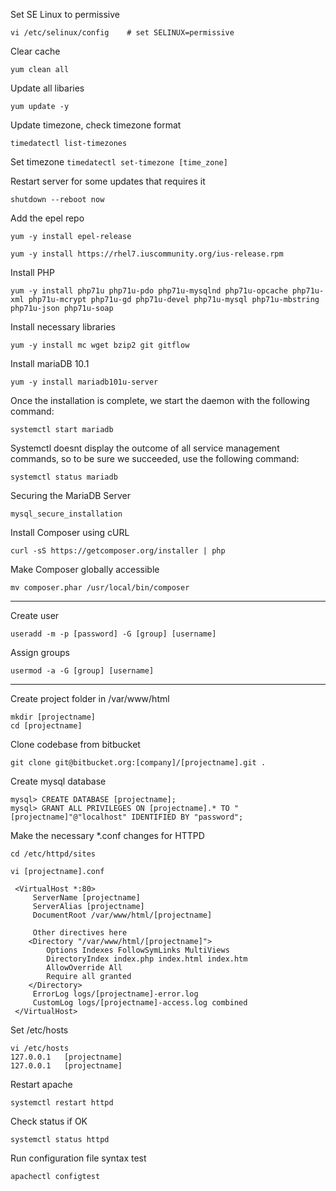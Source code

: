 Set SE Linux to permissive

```vi /etc/selinux/config    # set SELINUX=permissive```

Clear cache

```yum clean all```

Update all libaries

```yum update -y```

Update timezone, check timezone format

```timedatectl list-timezones```

Set timezone
```timedatectl set-timezone [time_zone]```

Restart server for some updates that requires it

```shutdown --reboot now```


Add the epel repo

```
yum -y install epel-release

yum -y install https://rhel7.iuscommunity.org/ius-release.rpm
```

Install PHP

```yum -y install php71u php71u-pdo php71u-mysqlnd php71u-opcache php71u-xml php71u-mcrypt php71u-gd php71u-devel php71u-mysql php71u-mbstring php71u-json php71u-soap```

Install necessary libraries

```yum -y install mc wget bzip2 git gitflow```

Install mariaDB 10.1

```yum -y install mariadb101u-server```

Once the installation is complete, we start the daemon with the following command:

```systemctl start mariadb```

Systemctl doesnt display the outcome of all service management commands, so to be sure we succeeded, use the following command:

```systemctl status mariadb```

Securing the MariaDB Server

```mysql_secure_installation```

Install Composer using cURL

```curl -sS https://getcomposer.org/installer | php```

Make Composer globally accessible

```mv composer.phar /usr/local/bin/composer```

------------------------------------------------------

Create user

```
useradd -m -p [password] -G [group] [username]

```

 Assign groups

```usermod -a -G [group] [username]```


------------------------------------------------------

Create project folder in /var/www/html

```
mkdir [projectname]
cd [projectname]
```

Clone codebase from bitbucket

```git clone git@bitbucket.org:[company]/[projectname].git .```

Create mysql database

```
mysql> CREATE DATABASE [projectname];
mysql> GRANT ALL PRIVILEGES ON [projectname].* TO "[projectname]"@"localhost" IDENTIFIED BY "password";

```

 
Make the necessary \*.conf changes for HTTPD

```
cd /etc/httpd/sites

vi [projectname].conf

 <VirtualHost *:80>
     ServerName [projectname]
     ServerAlias [projectname]
     DocumentRoot /var/www/html/[projectname]

     Other directives here
    <Directory "/var/www/html/[projectname]">
        Options Indexes FollowSymLinks MultiViews
        DirectoryIndex index.php index.html index.htm
        AllowOverride All
        Require all granted
    </Directory>
     ErrorLog logs/[projectname]-error.log
     CustomLog logs/[projectname]-access.log combined
 </VirtualHost>
```

Set /etc/hosts

```
vi /etc/hosts
127.0.0.1   [projectname]
127.0.0.1   [projectname]
```

Restart apache

```systemctl restart httpd```

Check status if OK

```systemctl status httpd```

Run configuration file syntax test

```apachectl configtest```
